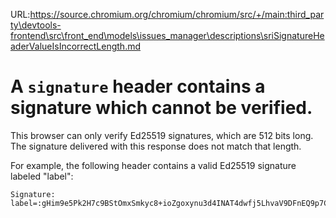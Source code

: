 URL:https://source.chromium.org/chromium/chromium/src/+/main:third_party\devtools-frontend\src\front_end\models\issues_manager\descriptions\sriSignatureHeaderValueIsIncorrectLength.md
# A `signature` header contains a signature which cannot be verified.

This browser can only verify Ed25519 signatures, which are 512 bits long. The
signature delivered with this response does not match that length.

For example, the following header contains a valid Ed25519 signature labeled
"label":

```
Signature: label=:gHim9e5Pk2H7c9BStOmxSmkyc8+ioZgoxynu3d4INAT4dwfj5LhvaV9DFnEQ9p7C0hzW4o4Qpkm5aApd6WLLCw==:
```
